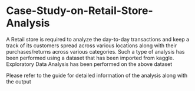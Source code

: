 # Case-Study-on-Retail-Store-Analysis

A Retail store is required to analyze the day-to-day transactions and keep a track of its customers spread across
various locations along with their purchases/returns across various categories. Such a type of analysis has been performed using a dataset that has been imported from kaggle. Exploratory Data Analysis has been performed on the above dataset

Please refer to the guide for detailed information of the analysis along with the output

